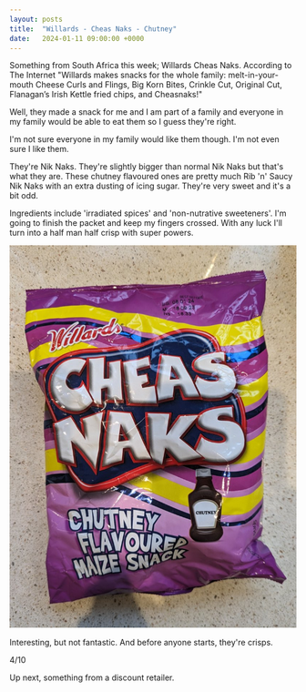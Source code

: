 ```yaml
---
layout: posts
title:  "Willards - Cheas Naks - Chutney"
date:   2024-01-11 09:00:00 +0000
---
```

Something from South Africa this week; Willards Cheas Naks. <!--excerpt--> According to The Internet "Willards makes snacks for the whole family: melt-in-your-mouth Cheese Curls and Flings, Big Korn Bites, Crinkle Cut, Original Cut, Flanagan’s Irish Kettle fried chips, and Cheasnaks!" 

Well, they made a snack for me and I am part of a family and everyone in my family would be able to eat them so I guess they're right. 


I'm not sure everyone in my family would like them though. I'm not even sure I like them.

They're Nik Naks. They're slightly bigger than normal Nik Naks but that's what they are. These chutney flavoured ones are pretty much Rib 'n' Saucy Nik Naks with an extra dusting of icing sugar. They're very sweet and it's a bit odd.

Ingredients include 'irradiated spices' and 'non-nutrative sweeteners'. I'm going to finish the packet and keep my fingers crossed. With any luck I'll turn into a half man half crisp with super powers.

<img style="max-height:50vh" src="/assets/images/wcncf.jpg" alt="Willards - Cheas Naks - Chutney Crisp Packet"/>

Interesting, but not fantastic. And before anyone starts, they're crisps. 


4/10

Up next, something from a discount retailer.
